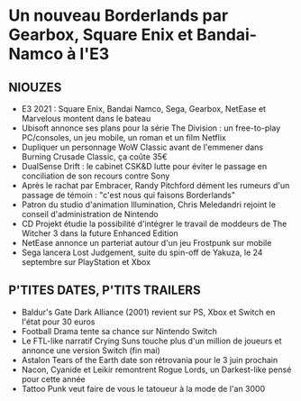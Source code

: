# Un nouveau Borderlands par Gearbox, Square Enix et Bandai-Namco à l'E3

## NIOUZES

- E3 2021 : Square Enix, Bandai Namco, Sega, Gearbox, NetEase et Marvelous montent dans le bateau
- Ubisoft annonce ses plans pour la série The Division : un free-to-play PC/consoles, un jeu mobile, un roman et un film Netflix
- Dupliquer un personnage WoW Classic avant de l'emmener dans Burning Crusade Classic, ça coûte 35€
- DualSense Drift : le cabinet CSK&D lutte pour éviter le passage en conciliation de son recours contre Sony
- Après le rachat par Embracer, Randy Pitchford dément les rumeurs d'un passage de témoin : "c'est nous qui faisons Borderlands"
- Patron du studio d'animation Illumination, Chris Meledandri rejoint le conseil d'administration de Nintendo
- CD Projekt étudie la possibilité d'intégrer le travail de moddeurs de The Witcher 3 dans la future Enhanced Edition
- NetEase annonce un parteriat autour d'un jeu Frostpunk sur mobile
- Sega lancera Lost Judgement, suite du spin-off de Yakuza, le 24 septembre sur PlayStation et Xbox


## P'TITES DATES, P'TITS TRAILERS

- Baldur's Gate Dark Alliance (2001) revient sur PS, Xbox et Switch en l'état pour 30 euros
- Football Drama tente sa chance sur Nintendo Switch
- Le FTL-like narratif Crying Suns touche plus d'un million de joueurs et annonce une version Switch (fin mai)
- Astalon Tears of the Earth date son rétrovania pour le 3 juin prochain
- Nacon, Cyanide et Leikir remontrent Rogue Lords, un Darkest-like pensé pour cette année
- Tattoo Punk veut faire de vous le tatoueur à la mode de l'an 3000
